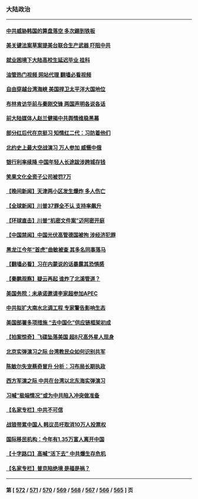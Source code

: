 ### 大陆政治
---
#### [中共威胁韩国的算盘落空 多次踢到铁板](../../pages/ncid277/n14016130.md?06150045) 
#### [美关键法案草案提美台联合生产武器 吓阻中共](../../pages/ncid277/n14015717.md?06150045) 
#### [就业困境下大陆高校生延迟毕业 挂科](../../pages/ncid277/n14016043.md?06150045) 
#### [油管热门视频 网站代理 翻墙必看视频](http://138.2.39.72:81/youtube.html?epic-marker?06150045)
#### [自由穿越台湾海峡 美国捍卫太平洋大国地位](../../pages/ncid277/n14015222.md?06150045) 
#### [布林肯访华前与秦刚交锋 两国声明各说各话](../../pages/ncid277/n14016061.md?06150045) 
#### [前大陆媒体人赵兰健揭中共舆情维稳黑幕](../../pages/ncid277/n14015610.md?06150045) 
#### [部分红后代在京挺习 知情红二代：习防着他们](../../pages/ncid277/n14015955.md?06150045) 
#### [北约史上最大空战演习 万人参加 威慑中俄](../../pages/ncid277/n14016016.md?06150045) 
#### [银行利率续降 中国年轻人长途跋涉跨城存钱](../../pages/ncid277/n14015940.md?06150045) 
#### [笑果文化全资子公司被罚7万](../../pages/ncid277/n14015874.md?06150045) 
#### [【晚间新闻】天津两小区发生爆炸 多人伤亡](../../pages/ncid277/n14015882.md?06150045) 
#### [【全球新闻】川普37罪全不认 支持率飙升](../../pages/ncid277/n14015883.md?06150045) 
#### [【环球直击】川普“机密文件案”迈阿密开庭](../../pages/ncid277/n14015529.md?06150045) 
#### [【中国禁闻】中国光伏高管德国被拘 涉经济犯罪](../../pages/ncid277/n14015522.md?06150045) 
#### [黑龙江今年“首虎”曲敏被查 其多名同事落马](../../pages/ncid277/n14015802.md?06150045) 
#### [【翻墙必看】习在内蒙说的话暴露其恐惧感](../../pages/ncid277/n14015651.md?06150045) 
#### [【秦鹏观察】疑云再起 谁炸了北溪管道？](../../pages/ncid277/n14015554.md?06150045) 
#### [美国务院：未承诺邀请李家超参加APEC](../../pages/ncid277/n14015549.md?06150045) 
#### [中共拟扩大南水北调工程 专家警告影响生态](../../pages/ncid277/n14015409.md?06150045) 
#### [美国部署多项措施 “去中国化”供应链框架初成](../../pages/ncid277/n14015493.md?06150045) 
#### [【拍案惊奇】飞碟坠落美国 超8尺高外星人现身](../../pages/ncid277/n14015384.md?06150045) 
#### [北京实弹演习之际 台湾教民众如何识别共军](../../pages/ncid277/n14015462.md?06150045) 
#### [陈敏尔失宠蔡奇冒升 分析：习布局长期执政](../../pages/ncid277/n14015449.md?06150045) 
#### [西方军演之际 中共在台湾以北东海实弹演习](../../pages/ncid277/n14015433.md?06150045) 
#### [习喊“极端情况”或为中共陷入冲突做准备](../../pages/ncid277/n14015232.md?06150045) 
#### [【名家专栏】中共不可信](../../pages/ncid277/n14015311.md?06150045) 
#### [战狼带累中国人 韩议员吁取消10万人投票权](../../pages/ncid277/n14015413.md?06150045) 
#### [国际移民机构：今年有1.35万富人离开中国](../../pages/ncid277/n14015159.md?06150045) 
#### [【十字路口】高喊“活下去” 中共爆生存危机](../../pages/ncid277/n14015342.md?06150045) 
#### [【名家专栏】普京陷绝境 是福是祸？](../../pages/ncid277/n14015313.md?06150045) 

---
#### 第 [ [572](./572.md?06150045) / [571](./571.md?06150045) / [570](./570.md?06150045) / [569](./569.md?06150045) / [568](./568.md?06150045) / [567](./567.md?06150045) / [566](./566.md?06150045) / [565](./565.md?06150045) ] 页
